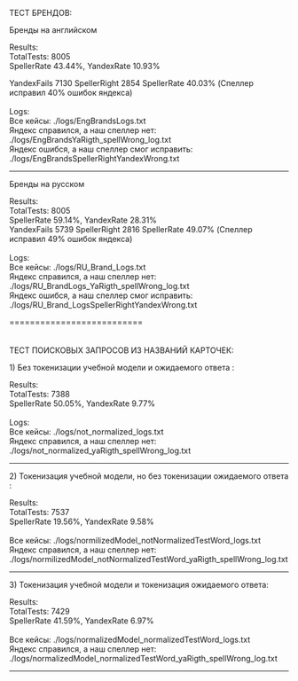 ТЕСТ БРЕНДОВ:

<p>Бренды на английском</p>
Results:<br>
 TotalTests: 8005<br>
 SpellerRate 43.44%, YandexRate 10.93%<br>
 
 YandexFails 7130 SpellerRight 2854 SpellerRate 40.03% (Спеллер исправил 40% ошибок яндекса)<br><br>
Logs: <br>
Все кейсы: ./logs/EngBrandsLogs.txt <br>
Яндекс справился, а наш спеллер нет: ./logs/EngBrandsYaRigth_spellWrong_log.txt<br>
Яндекс ошибся, а наш спеллер смог исправить: ./logs/EngBrandsSpellerRightYandexWrong.txt<br>

----------------------------------------------------------------------------------------

<p>Бренды на русском</p>
Results:<br>
 TotalTests: 8005<br>
 SpellerRate 59.14%, YandexRate 28.31%<br>
 YandexFails 5739 SpellerRight 2816 SpellerRate 49.07%  (Спеллер исправил 49% ошибок яндекса)<br>
<br>
Logs: <br>
Все кейсы: ./logs/RU_Brand_Logs.txt <br>
Яндекс справился, а наш спеллер нет: ./logs/RU_BrandLogs_YaRigth_spellWrong_log.txt<br>
Яндекс ошибся, а наш спеллер смог исправить: ./logs/RU_Brand_LogsSpellerRightYandexWrong.txt<br>

==========================<br><br><br>
ТЕСТ ПОИСКОВЫХ ЗАПРОСОВ ИЗ НАЗВАНИЙ КАРТОЧЕК:

<p>1) Без токенизации учебной модели и ожидаемого ответа : </p>
	Results: <br>
	TotalTests: 7388<br>
	SpellerRate 50.05%, YandexRate 9.77% <br><br>
Logs: <br>
Все кейсы: ./logs/not_normalized_logs.txt <br>
Яндекс справился, а наш спеллер нет: ./logs/not_normalized_yaRigth_spellWrong_log.txt

------------------------------------------------------------------------------------------

<p>2) Токенизация учебной модели, но без токенизации ожидаемого ответа : </p>
		Results: <br>
		TotalTests: 7537 <br>
		SpellerRate 19.56%, YandexRate 9.58% <br><br>
Все кейсы: ./logs/normilizedModel_notNormalizedTestWord_logs.txt<br>
Яндекс справился, а наш спеллер нет: ./logs/normilizedModel_notNormalizedTestWord_yaRigth_spellWrong_log.txt

------------------------------------------------------------------------------------------
<p>3) Токенизация учебной модели и токенизация ожидаемого ответа: </p>
		Results:<br>
		TotalTests: 7429<br>
		SpellerRate 41.59%, YandexRate 6.97%<br><br>
Все кейсы: ./logs/normalizedModel_normalizedTestWord_logs.txt<br>
Яндекс справился, а наш спеллер нет: ./logs/normalizedModel_normalizedTestWord_yaRigth_spellWrong_log.txt

------------------------------------------------------------------------------------------
